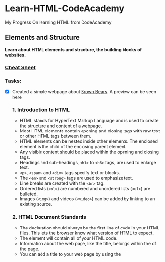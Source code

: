# ****Learn-HTML-CodeAcademy****
My Progress On learning HTML from CodeAcademy


## Elements and Structure
__Learn about HTML elements and structure, the building blocks of websites.__

  ### [Cheat Sheet](https://www.codecademy.com/learn/learn-html/modules/learn-html-elements/cheatsheet)
  
  ### Tasks:
- [x] Created a simple webpage about [Brown Bears](https://github.com/kai-ion/Learn-HTML-CodeAcademy/tree/master/Brown%20Bears). 
A preview can be seen [here](https://htmlpreview.github.io/?https://github.com/kai-ion/Learn-HTML-CodeAcademy/blob/master/Brown%20Bears/index.html)

  ### 1. Introduction to HTML
  - HTML stands for HyperText Markup Language and is used to create the structure and content of a webpage.
  - Most HTML elements contain opening and closing tags with raw text or other HTML tags between them.
  - HTML elements can be nested inside other elements. The enclosed element is the child of the enclosing parent element.
  - Any visible content should be placed within the opening and closing <body> tags.
  - Headings and sub-headings, ``<h1>`` to ``<h6>`` tags, are used to enlarge text.
  - ``<p>``, ``<span>`` and ``<div>`` tags specify text or blocks.
  - The ``<em>`` and ``<strong>`` tags are used to emphasize text.
  - Line breaks are created with the ``<br>`` tag.
  - Ordered lists (``<ol>``) are numbered and unordered lists (``<ul>``) are bulleted.
  - Images (``<img>``) and videos (``<video>``) can be added by linking to an existing source.
  
  ### 2. HTML Document Standards
  - The <!DOCTYPE html> declaration should always be the first line of code in your HTML files. This lets the browser know what version of HTML to expect.
  - The <html> element will contain all of your HTML code.
  - Information about the web page, like the title, belongs within the <head> of the page.
  - You can add a title to your web page by using the <title> element, inside of the head.
  - A webpage’s title appears in a browser’s tab.
  - Anchor tags (<a>) are used to link to internal pages, external pages or content on the same page.
  - You can create sections on a webpage and jump to them using <a> tags and adding ids to the elements you wish to jump to.
  - Whitespace between HTML elements helps make code easier to read while not changing how elements appear in the browser.
  - Indentation also helps make code easier to read. It makes parent-child relationships visible.
  - Comments are written in HTML using the following syntax: <!-- comment -->.

